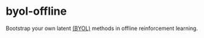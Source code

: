 # byol-offline
Bootstrap your own latent [(BYOL)](https://arxiv.org/abs/2006.07733) methods in offline reinforcement learning.
